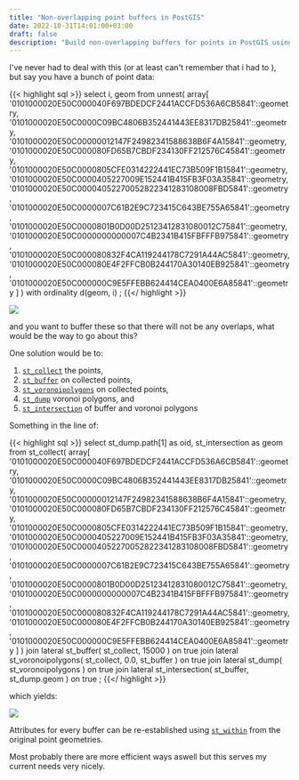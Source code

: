 ```yaml
---
title: "Non-overlapping point buffers in PostGIS"
date: 2022-10-31T14:01:00+03:00
draft: false
description: "Build non-overlapping buffers for points in PostGIS using a combination of buffers and voronoi polygons in one query."
---
```


I've never had to deal with this (or at least can't remember that i had to
), but say you have a bunch of point data:

{{< highlight sql >}}
select
    i, geom
from
    unnest(
        array[
            '0101000020E50C000040F697BDEDCF2441ACCFD536A6CB5841'::geometry,
            '0101000020E50C0000C09BC4806B352441443EE8317DB25841'::geometry,
            '0101000020E50C00000012147F24982341588638B6F4A15841'::geometry,
            '0101000020E50C000080FD65B7CBDF234130FF212576C45841'::geometry,
            '0101000020E50C0000805CFE0314222441EC73B509F1B15841'::geometry,
            '0101000020E50C0000405227009E152441B415FB3F03A35841'::geometry,
            '0101000020E50C00004052270052822341283108008FBD5841'::geometry,
            '0101000020E50C0000007C61B2E9C723415C643BE755A65841'::geometry,
            '0101000020E50C0000801B0D00D25123412831080012C75841'::geometry,
            '0101000020E50C0000000000007C4B2341B415FBFFFB975841'::geometry,
            '0101000020E50C000080832F4CA119244178C7291A44AC5841'::geometry,
            '0101000020E50C000080E4F2FFCB0B244170A30140EB925841'::geometry,
            '0101000020E50C000000C9E5FFEBB624414CEA0400E6A85841'::geometry
        ]
    ) with ordinality d(geom, i)
;
{{</ highlight >}}

![](../img/points-to-buffer.png)

and you want to buffer these so that there will not be any overlaps, what would
be the way to go about this?

One solution would be to:

1. [`st_collect`](https://postgis.net/docs/ST_Collect.html) the points,
2. [`st_buffer`](https://postgis.net/docs/ST_Buffer.html) on collected points,
3. [`st_voronoipolygons`](https://postgis.net/docs/ST_VoronoiPolygons.html) on collected points,
4. [`st_dump`](https://postgis.net/docs/ST_Dump.html) voronoi polygons, and
5. [`st_intersection`](https://postgis.net/docs/ST_Intersection.html) of buffer and voronoi polygons

Something in the line of:

{{< highlight sql >}}
select
    st_dump.path[1] as oid, st_intersection as geom
from
    st_collect(
        array[
            '0101000020E50C000040F697BDEDCF2441ACCFD536A6CB5841'::geometry,
            '0101000020E50C0000C09BC4806B352441443EE8317DB25841'::geometry,
            '0101000020E50C00000012147F24982341588638B6F4A15841'::geometry,
            '0101000020E50C000080FD65B7CBDF234130FF212576C45841'::geometry,
            '0101000020E50C0000805CFE0314222441EC73B509F1B15841'::geometry,
            '0101000020E50C0000405227009E152441B415FB3F03A35841'::geometry,
            '0101000020E50C00004052270052822341283108008FBD5841'::geometry,
            '0101000020E50C0000007C61B2E9C723415C643BE755A65841'::geometry,
            '0101000020E50C0000801B0D00D25123412831080012C75841'::geometry,
            '0101000020E50C0000000000007C4B2341B415FBFFFB975841'::geometry,
            '0101000020E50C000080832F4CA119244178C7291A44AC5841'::geometry,
            '0101000020E50C000080E4F2FFCB0B244170A30140EB925841'::geometry,
            '0101000020E50C000000C9E5FFEBB624414CEA0400E6A85841'::geometry
        ]
    )
        join lateral
            st_buffer(
                st_collect,
                15000
            ) on true
        join lateral
            st_voronoipolygons(
                st_collect,
                0.0,
                st_buffer
            ) on true
        join lateral
            st_dump(
                st_voronoipolygons
            ) on true
        join lateral
            st_intersection(
                st_buffer,
                st_dump.geom
            ) on true
;
{{</ highlight >}}

which yields:

![](../img/buffered-points.png)

Attributes for every buffer can be re-established using
[`st_within`](https://postgis.net/docs/ST_Within.html) from the
original point geometries.

Most probably there are more efficient ways aswell but this serves my current
needs very nicely.
